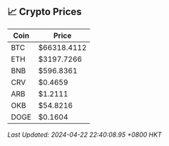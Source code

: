 ## 📈 Crypto Prices

| Coin | Price |
| ---- | ----- |
| BTC | $66318.4112 |
| ETH | $3197.7266 |
| BNB | $596.8361 |
| CRV | $0.4659 |
| ARB | $1.2111 |
| OKB | $54.8216 |
| DOGE | $0.1604 |

_Last Updated: 2024-04-22 22:40:08.95 +0800 HKT_